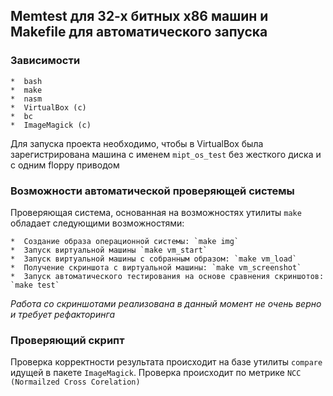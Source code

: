 ## Memtest для 32-х битных х86 машин и Makefile для автоматического запуска

### Зависимости

    *  bash
    *  make
    *  nasm
    *  VirtualBox (c)
    *  bc
    *  ImageMagick (c)

Для запуска проекта необходимо, чтобы в VirtualBox была зарегистрирована машина
с именем `mipt_os_test` без жесткого диска и с одним floppy приводом

### Возможности автоматической проверяющей системы

Проверяющая система, основанная на возможностях утилиты `make` обладает следующими
возможностями:

    *  Создание образа операционной системы: `make img`
    *  Запуск виртуальной машины `make vm_start`
    *  Запуск виртуальной машины с собранным образом: `make vm_load`
    *  Получение скриншота с виртуальной машины: `make vm_screenshot`
    *  Запуск автоматического тестирования на основе сравнения скриншотов: `make test`

*Работа со скриншотами реализована в данный момент не очень верно и требует рефакторинга*

### Проверяющий скрипт

Проверка корректности результата происходит на базе утилиты `compare` идущей в пакете
`ImageMagick`.  Проверка происходит по метрике `NCC (Normailzed Cross Corelation)`
